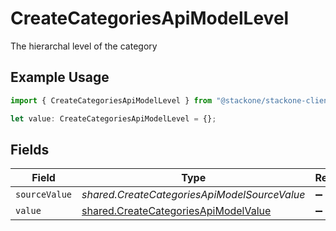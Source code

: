 # CreateCategoriesApiModelLevel

The hierarchal level of the category

## Example Usage

```typescript
import { CreateCategoriesApiModelLevel } from "@stackone/stackone-client-ts/sdk/models/shared";

let value: CreateCategoriesApiModelLevel = {};
```

## Fields

| Field                                                                                               | Type                                                                                                | Required                                                                                            | Description                                                                                         |
| --------------------------------------------------------------------------------------------------- | --------------------------------------------------------------------------------------------------- | --------------------------------------------------------------------------------------------------- | --------------------------------------------------------------------------------------------------- |
| `sourceValue`                                                                                       | *shared.CreateCategoriesApiModelSourceValue*                                                        | :heavy_minus_sign:                                                                                  | N/A                                                                                                 |
| `value`                                                                                             | [shared.CreateCategoriesApiModelValue](../../../sdk/models/shared/createcategoriesapimodelvalue.md) | :heavy_minus_sign:                                                                                  | N/A                                                                                                 |